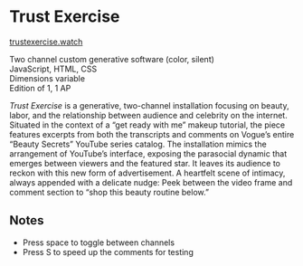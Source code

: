 # Trust Exercise

[trustexercise.watch](https://trustexercise.watch/)

Two channel custom generative software (color, silent)<br>
JavaScript, HTML, CSS<br>
Dimensions variable<br>
Edition of 1, 1 AP<br>

*Trust Exercise* is a generative, two-channel installation focusing on beauty, labor, and the relationship between audience and celebrity on the internet. Situated in the context of a “get ready with me” makeup tutorial, the piece features excerpts from both the transcripts and comments on Vogue’s entire “Beauty Secrets” YouTube series catalog. The installation mimics the arrangement of YouTube’s interface, exposing the parasocial dynamic that emerges between viewers and the featured star. It leaves its audience to reckon with this new form of advertisement. A heartfelt scene of intimacy, always appended with a delicate nudge: Peek between the video frame and comment section to “shop this beauty routine below.”

## Notes

* Press space to toggle between channels
* Press S to speed up the comments for testing